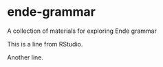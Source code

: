 # ende-grammar
A collection of materials for exploring Ende grammar

This is a line from RStudio.

Another line.